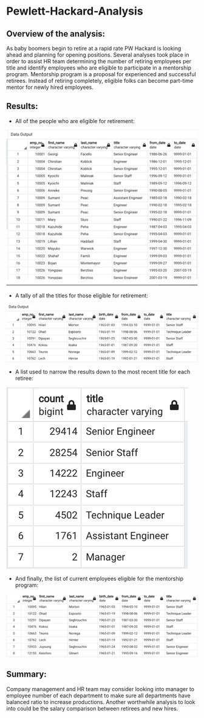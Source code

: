 # Pewlett-Hackard-Analysis


## Overview of the analysis: ##

As baby boomers begin to retire at a rapid rate PW Hackard is looking ahead and planning for opening positions. 
Several analyses took place in order to assist HR team determining the number of retiring employees per title and identify employees who are eligible to participate in a mentorship program. 
Mentorship program is a proposal for experienced and successful retirees. Instead of retiring completely, eligible folks can become part-time mentor for newly hired employees.

## Results: ## 
* All of the people who are eligible for retirement:

![plot](./Resources/retirement.png) 
 
*	A tally of all the titles for those eligible for retirement:

![plot](./Resources/retiring.png) 

*	A list used to narrow the results down to the most recent title for each retiree:

![plot](./Resources/unique.png) 

*	And finally, the list of current employees eligible for the mentorship program: 

![plot](./Resources/mentor.png) 

## Summary: ## 
Company management and HR team may consider looking into manager to employee number of each department to make sure all departments have balanced ratio to increase productions.
Another worthwhile analysis to look into could be the salary comparison between retirees and new hires. 

